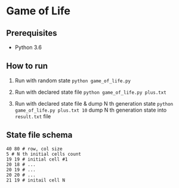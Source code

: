 # Game of Life  

## Prerequisites

- Python 3.6

## How to run

1. Run with random state 
```python game_of_life.py```

2. Run with declared state file 
```python game_of_life.py plus.txt```

3. Run with declared state file & dump N th generation state 
```python game_of_life.py plus.txt 10``` 
dump N th generation state into ```result.txt``` file


## State file schema

```
40 80 # row, col size 
5 # N th initial cells count
19 19 # initial cell #1
20 18 # ...
20 19 # ...
20 20 # ...
21 19 # initail cell N
```
